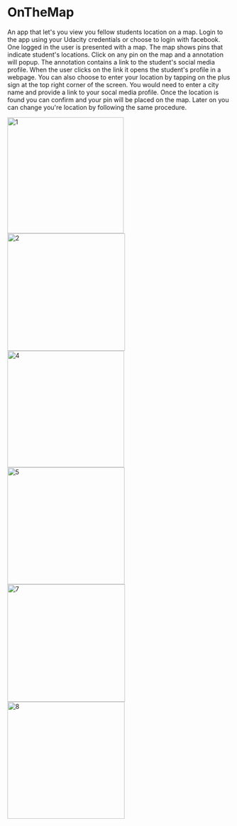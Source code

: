 # OnTheMap

An app that let's you view you fellow students location on a map.
Login to the app using your Udacity credentials or choose to login with facebook.
One logged in the user is presented with a map. The map shows pins that indicate student's locations. Click on any pin on the map and a annotation will popup. The annotation contains a link to the student's social media profile. When the user clicks on the link it opens the student's profile in a webpage.
You can also choose to enter your location by tapping on the plus sign at the top right corner of the screen. You would need to enter a city name and provide a link to your socal media profile. Once the location is found you can confirm and your pin will be placed on the map. Later on you can change you're location by following the same procedure.

<img width="262" alt="1" src="https://user-images.githubusercontent.com/25470293/41185251-6666c168-6b54-11e8-8e1b-77c2f24b395e.png"> <img width="265" alt="2" src="https://user-images.githubusercontent.com/25470293/41185252-667746b4-6b54-11e8-8399-e16826c755b6.png">
<img width="263" alt="4" src="https://user-images.githubusercontent.com/25470293/41185253-66868386-6b54-11e8-9f82-d8238460058a.png"> <img width="264" alt="5" src="https://user-images.githubusercontent.com/25470293/41185316-f9cf9f92-6b54-11e8-84a4-c8aa16986bef.png">
<img width="265" alt="7" src="https://user-images.githubusercontent.com/25470293/41185317-f9defd70-6b54-11e8-87ec-3a239171a366.png"> <img width="264" alt="8" src="https://user-images.githubusercontent.com/25470293/41185256-66b3d872-6b54-11e8-994d-bb30909cc5a7.png">
